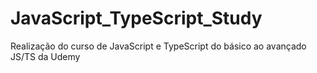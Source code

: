 # JavaScript_TypeScript_Study
Realização do curso de JavaScript e TypeScript do básico ao avançado JS/TS da Udemy
